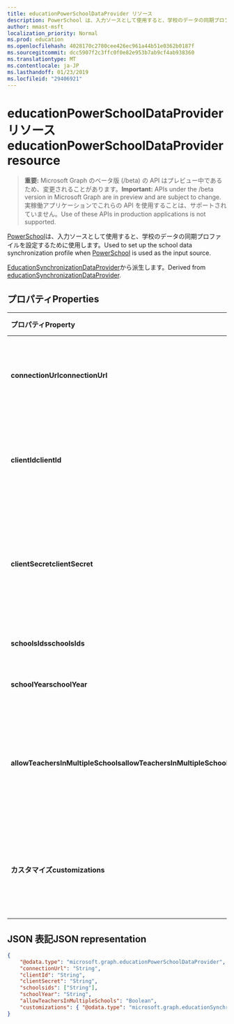 ```yaml
---
title: educationPowerSchoolDataProvider リソース
description: PowerSchool は、入力ソースとして使用すると、学校のデータの同期プロファイルを設定するために使用します。
author: mmast-msft
localization_priority: Normal
ms.prod: education
ms.openlocfilehash: 4028170c2780cee426ec961a44b51e0362b0187f
ms.sourcegitcommit: dcc5907f2c3ffc0f0e82e953b7ab9cf4ab938360
ms.translationtype: MT
ms.contentlocale: ja-JP
ms.lasthandoff: 01/23/2019
ms.locfileid: "29406921"
---
```

# <a name="educationpowerschooldataprovider-resource"></a><span data-ttu-id="7c347-103">educationPowerSchoolDataProvider リソース</span><span class="sxs-lookup"><span data-stu-id="7c347-103">educationPowerSchoolDataProvider resource</span></span>

> <span data-ttu-id="7c347-104">**重要:** Microsoft Graph のベータ版 (/beta) の API はプレビュー中であるため、変更されることがあります。</span><span class="sxs-lookup"><span data-stu-id="7c347-104">**Important:** APIs under the /beta version in Microsoft Graph are in preview and are subject to change.</span></span> <span data-ttu-id="7c347-105">実稼働アプリケーションでこれらの API を使用することは、サポートされていません。</span><span class="sxs-lookup"><span data-stu-id="7c347-105">Use of these APIs in production applications is not supported.</span></span>

<span data-ttu-id="7c347-106">[PowerSchool](https://www.powerschool.com/solutions/student-information-system-sis/)は、入力ソースとして使用すると、学校のデータの同期プロファイルを設定するために使用します。</span><span class="sxs-lookup"><span data-stu-id="7c347-106">Used to set up the school data synchronization profile when [PowerSchool](https://www.powerschool.com/solutions/student-information-system-sis/) is used as the input source.</span></span>

<span data-ttu-id="7c347-107">[EducationSynchronizationDataProvider](educationsynchronizationdataprovider.md)から派生します。</span><span class="sxs-lookup"><span data-stu-id="7c347-107">Derived from [educationSynchronizationDataProvider](educationsynchronizationdataprovider.md).</span></span>

## <a name="properties"></a><span data-ttu-id="7c347-108">プロパティ</span><span class="sxs-lookup"><span data-stu-id="7c347-108">Properties</span></span>

| <span data-ttu-id="7c347-109">プロパティ</span><span class="sxs-lookup"><span data-stu-id="7c347-109">Property</span></span> | <span data-ttu-id="7c347-110">型</span><span class="sxs-lookup"><span data-stu-id="7c347-110">Type</span></span> | <span data-ttu-id="7c347-111">説明</span><span class="sxs-lookup"><span data-stu-id="7c347-111">Description</span></span> |
|:-|:-|:-|
| <span data-ttu-id="7c347-112">**connectionUrl**</span><span class="sxs-lookup"><span data-stu-id="7c347-112">**connectionUrl**</span></span> | <span data-ttu-id="7c347-113">String</span><span class="sxs-lookup"><span data-stu-id="7c347-113">String</span></span> | <span data-ttu-id="7c347-114">PowerSchool のインスタンスへの接続 URL です。</span><span class="sxs-lookup"><span data-stu-id="7c347-114">The connection URL to the PowerSchool instance.</span></span> |
| <span data-ttu-id="7c347-115">**clientId**</span><span class="sxs-lookup"><span data-stu-id="7c347-115">**clientId**</span></span> | <span data-ttu-id="7c347-116">String</span><span class="sxs-lookup"><span data-stu-id="7c347-116">String</span></span> |  <span data-ttu-id="7c347-117">クライアント ID は、PowerSchool に接続するために使用します。</span><span class="sxs-lookup"><span data-stu-id="7c347-117">The client ID used to connect to PowerSchool.</span></span> |
| <span data-ttu-id="7c347-118">**clientSecret**</span><span class="sxs-lookup"><span data-stu-id="7c347-118">**clientSecret**</span></span> | <span data-ttu-id="7c347-119">String</span><span class="sxs-lookup"><span data-stu-id="7c347-119">String</span></span> |  <span data-ttu-id="7c347-120">PowerSchool のインスタンスへの接続を認証するためにクライアントの機密情報です。</span><span class="sxs-lookup"><span data-stu-id="7c347-120">The client secret to authenticate the connection to the PowerSchool instance.</span></span> |
| <span data-ttu-id="7c347-121">**schoolsIds**</span><span class="sxs-lookup"><span data-stu-id="7c347-121">**schoolsIds**</span></span> | <span data-ttu-id="7c347-122">String コレクション</span><span class="sxs-lookup"><span data-stu-id="7c347-122">String collection</span></span> |  <span data-ttu-id="7c347-123">学校の同期のリスト。</span><span class="sxs-lookup"><span data-stu-id="7c347-123">The list of schools to sync.</span></span> |
| <span data-ttu-id="7c347-124">**schoolYear**</span><span class="sxs-lookup"><span data-stu-id="7c347-124">**schoolYear**</span></span> | <span data-ttu-id="7c347-125">String</span><span class="sxs-lookup"><span data-stu-id="7c347-125">String</span></span> |  <span data-ttu-id="7c347-126">同期する学校の年です。</span><span class="sxs-lookup"><span data-stu-id="7c347-126">The school year to sync.</span></span> |
| <span data-ttu-id="7c347-127">**allowTeachersInMultipleSchools**</span><span class="sxs-lookup"><span data-stu-id="7c347-127">**allowTeachersInMultipleSchools**</span></span> | <span data-ttu-id="7c347-128">Boolean</span><span class="sxs-lookup"><span data-stu-id="7c347-128">Boolean</span></span> |  <span data-ttu-id="7c347-129">ソースが 1 つの学生または教師の複数の識別子を持つかどうかを示します。</span><span class="sxs-lookup"><span data-stu-id="7c347-129">Indicates whether the source has multiple identifiers for a single student or teacher.</span></span> |
| <span data-ttu-id="7c347-130">**カスタマイズ**</span><span class="sxs-lookup"><span data-stu-id="7c347-130">**customizations**</span></span> | [<span data-ttu-id="7c347-131">educationSynchronizationCustomizations</span><span class="sxs-lookup"><span data-stu-id="7c347-131">educationSynchronizationCustomizations</span></span>](educationsynchronizationcustomizations.md) | <span data-ttu-id="7c347-132">同期プロファイルを適用するオプションのカスタマイズ。</span><span class="sxs-lookup"><span data-stu-id="7c347-132">Optional customization to be applied to the synchronization profile.</span></span>|

## <a name="json-representation"></a><span data-ttu-id="7c347-133">JSON 表記</span><span class="sxs-lookup"><span data-stu-id="7c347-133">JSON representation</span></span>
<!-- {
  "blockType": "resource",
  "optionalProperties": [

  ],
  "@odata.type": "microsoft.graph.educationPowerSchoolDataProvider"
}-->

```json
{
    "@odata.type": "microsoft.graph.educationPowerSchoolDataProvider",
    "connectionUrl": "String",
    "clientId": "String",
    "clientSecret": "String",
    "schoolsids": ["String"],
    "schoolYear": "String",
    "allowTeachersInMultipleSchools": "Boolean",
    "customizations": { "@odata.type": "microsoft.graph.educationSynchronizationCustomizations" }
}
```
